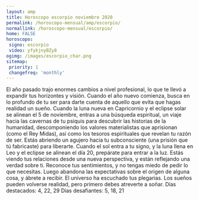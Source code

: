 ```yaml
---
layout: amp
title: Horoscopo escorpio noviembre 2020 
permalink: /horoscopo-mensual/amp/escorpio/
normallink: /horoscopo-mensual/escorpio/
home: FALSE
horoscopo:
 signo: escorpio
 video: yfykjnyBZy8
ogimg: /images/escorpio_char.png
sitemap:
 priority: 1
 changefreq: 'monthly'
---
```



El año pasado trajo enormes cambios a nivel profesional, lo que te llevó a expandir tus horizontes y visión. Cuando el año nuevo comienza, busca en lo profundo de tu ser para darte cuenta de aquello que evita que hagas realidad un sueño. 
Cuando la luna nueva en Capricornio y el eclipse solar se alinean el 5 de noviembre, entras a una búsqueda espiritual, un viaje hacia las cavernas de tu psiquis para descubrir las historias de la humanidad, descomponiendo los valores materialistas que aprisionan (como el Rey Midas), así como los tesoros espirituales que revelan tu razón de ser. Estás abriendo un agujero hacia tu subconsciente (una prisión que tú fabricaste) para liberarte. 
Cuando el sol entra a tu signo, y la luna llena en Leo y el eclipse se alinean el día 20, prepárate para entrar a la luz. Estás viendo tus relaciones desde una nueva perspectiva, y están reflejando una verdad sobre ti. Reconoce tus sentimientos, y no tengas miedo de pedir lo que necesitas. Luego abandona las expectativas sobre el origen de alguna cosa, y ábrete a recibir. El universo ha escuchado tus plegarias. Los sueños pueden volverse realidad, pero primero debes atreverte a soñar. 
Días destacados: 4, 22, 29 
Días desafiantes: 5, 18, 21